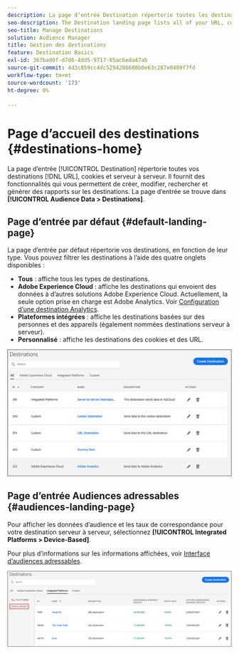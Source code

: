 ```yaml
---
description: La page d’entrée Destination répertorie toutes les destinations d’URL, de cookie et de serveur à serveur. Il fournit des fonctionnalités qui vous permettent de créer, modifier, rechercher et générer des rapports sur les destinations. La page d’entrée se trouve dans Audience Data > Destinations.
seo-description: The Destination landing page lists all of your URL, cookie, and server-to-server destinations. It provides features that let you create, edit, search for, and report on destinations. The landing page is located in Audience Data > Destinations.
seo-title: Manage Destinations
solution: Audience Manager
title: Gestion des destinations
feature: Destination Basics
exl-id: 367bad0f-d7d6-4dd5-9717-85ac6eda47ab
source-git-commit: 4d3c859cc4dc5294286680b0e63c287e0409f7fd
workflow-type: tm+mt
source-wordcount: '173'
ht-degree: 0%

---
```


# Page d’accueil des destinations {#destinations-home}

La page d’entrée [!UICONTROL Destination] répertorie toutes vos destinations [!DNL URL], cookies et serveur à serveur. Il fournit des fonctionnalités qui vous permettent de créer, modifier, rechercher et générer des rapports sur les destinations. La page d’entrée se trouve dans **[!UICONTROL Audience Data > Destinations]**.

## Page d’entrée par défaut {#default-landing-page}

<!-- destinations-home.xml -->

La page d’entrée par défaut répertorie vos destinations, en fonction de leur type. Vous pouvez filtrer les destinations à l’aide des quatre onglets disponibles :

* **Tous** : affiche tous les types de destinations.
* **Adobe Experience Cloud** : affiche les destinations qui envoient des données à d’autres solutions Adobe Experience Cloud. Actuellement, la seule option prise en charge est Adobe Analytics. Voir [Configuration d’une destination Analytics](/help/using/features/destinations/create-analytics-destination.md).
* **Plateformes intégrées** : affiche les destinations basées sur des personnes et des appareils (également nommées destinations serveur à serveur).
* **Personnalisé** : affiche les destinations des cookies et des URL.


![](assets/destinations-landing.png)

## Page d’entrée Audiences adressables {#audiences-landing-page}

Pour afficher les données d’audience et les taux de correspondance pour votre destination serveur à serveur, sélectionnez **[!UICONTROL Integrated Platforms > Device-Based]**.

Pour plus d’informations sur les informations affichées, voir [Interface d’audiences adressables](/help/using/features/addressable-audiences.md#addressable-audience-interface).

![](/help/using/features/assets/addressable-audiences-landing.png)
